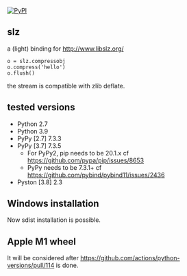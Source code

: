 [![PyPI](https://img.shields.io/pypi/v/slz)](https://pypi.org/project/slz/)

## slz

a (light) binding for http://www.libslz.org/

```
o = slz.compressobj
o.compress('hello')
o.flush()
```

the stream is compatible with zlib deflate.

## tested versions

- Python 2.7
- Python 3.9
- PyPy [2.7] 7.3.3
- PyPy [3.7] 7.3.5
    - For PyPy2, pip needs to be 20.1.x cf https://github.com/pypa/pip/issues/8653
    - PyPy needs to be 7.3.1+ cf https://github.com/pybind/pybind11/issues/2436
- Pyston [3.8] 2.3

## Windows installation

Now sdist installation is possible.

## Apple M1 wheel

It will be considered after https://github.com/actions/python-versions/pull/114 is done.
